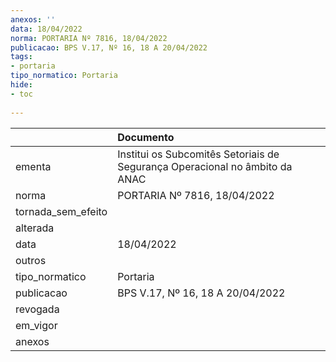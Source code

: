 ```yaml
---
anexos: ''
data: 18/04/2022
norma: PORTARIA Nº 7816, 18/04/2022
publicacao: BPS V.17, Nº 16, 18 A 20/04/2022
tags:
- portaria
tipo_normatico: Portaria
hide: 
- toc 
 
---
```


|                    | Documento                                                                   |
|:-------------------|:----------------------------------------------------------------------------|
| ementa             | Institui os Subcomitês Setoriais de Segurança Operacional no âmbito da ANAC |
| norma              | PORTARIA Nº 7816, 18/04/2022                                                |
| tornada_sem_efeito |                                                                             |
| alterada           |                                                                             |
| data               | 18/04/2022                                                                  |
| outros             |                                                                             |
| tipo_normatico     | Portaria                                                                    |
| publicacao         | BPS V.17, Nº 16, 18 A 20/04/2022                                            |
| revogada           |                                                                             |
| em_vigor           |                                                                             |
| anexos             |                                                                             |